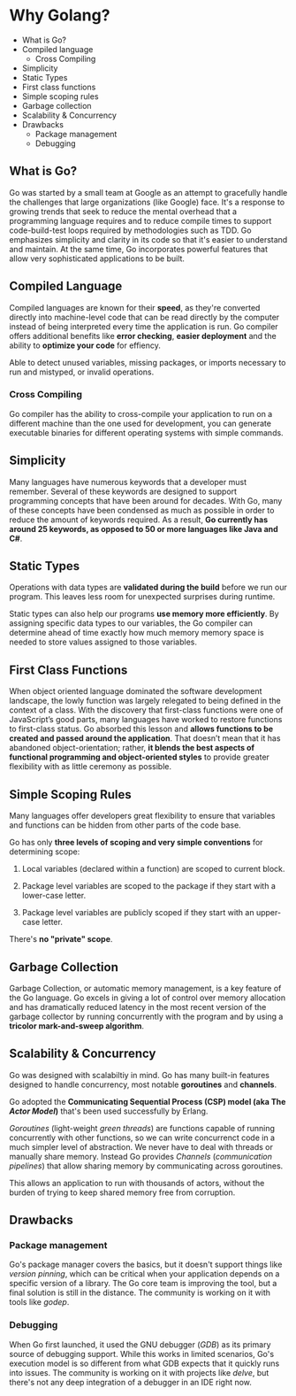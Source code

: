 # Why Golang?

* What is Go?
* Compiled language
    * Cross Compiling
* Simplicity
* Static Types
* First class functions
* Simple scoping rules
* Garbage collection
* Scalability & Concurrency
* Drawbacks
    * Package management
    * Debugging

## What is Go?

Go was started by a small team at Google as an attempt to gracefully handle the challenges that large organizations (like Google) face. It's a response to growing trends that seek to reduce the mental overhead that a programming language requires and to reduce compile times to support code-build-test loops required by methodologies such as TDD. Go emphasizes simplicity and clarity in its code so that it's easier to understand and maintain. At the same time, Go incorporates powerful features that allow very sophisticated applications to be built. 

## Compiled Language

Compiled languages are known for their __speed__, as they're converted directly into machine-level code that can be read directly by the computer instead of being interpreted every time the application is run. Go compiler offers additional benefits like __error checking__, __easier deployment__ and the ability to __optimize your code__ for effiency.

Able to detect unused variables, missing packages, or imports necessary to run and mistyped, or invalid operations.

### Cross Compiling

Go compiler has the ability to cross-compile your application to run on a different machine than the one used for development, you can generate executable binaries for different operating systems with simple commands.

## Simplicity

Many languages have numerous keywords that a developer must remember. Several of these keywords are designed to support programming concepts that have been around for decades. With Go, many of these concepts have been condensed as much as possible in order to reduce the amount of keywords required. As a result, __Go currently has around 25 keywords, as opposed to 50 or more languages like Java and C#__.

## Static Types

Operations with data types are __validated during the build__ before we run our program. This leaves less room for unexpected surprises during runtime.

Static types can also help our programs __use memory more efficiently__. By assigning specific data types to our variables, the Go compiler can determine ahead of time exactly how much memory memory space is needed to store values assigned to those variables.

## First Class Functions

When object oriented language dominated the software development landscape, the lowly function was largely relegated to being defined in the context of a class. With the discovery that first-class functions were one of JavaScript’s good parts, many languages have worked to restore functions to first-class status. Go absorbed this lesson and __allows functions to be created and passed around the application__. That doesn’t mean that it has abandoned object-orientation; rather, __it blends the best aspects of functional programming and object-oriented styles__ to provide greater flexibility with as little ceremony as possible.

## Simple Scoping Rules

Many languages offer developers great flexibility to ensure that variables and functions can be hidden from other parts of the code base.

Go has only __three levels of scoping and very simple conventions__ for determining scope:

1. Local variables (declared within a function) are scoped to current block.

2. Package level variables are scoped to the package if they start with a lower-case letter.

3. Package level variables are publicly scoped if they start with an upper-case letter.

There's __no "private" scope__.

## Garbage Collection

Garbage Collection, or automatic memory management, is a key feature of the Go language. Go excels in giving a lot of control over memory allocation and has dramatically reduced latency in the most recent version of the garbage collector by running concurrently with the program and by using a __tricolor mark-and-sweep algorithm__.

## Scalability & Concurrency

Go was designed with scalabiltiy in mind. Go has many built-in features designed to handle concurrency, most notable __goroutines__ and __channels__.

Go adopted the __Communicating Sequential Process (CSP) model (aka The _Actor Model_)__ that's been used successfully by Erlang.

_Goroutines_ (light-weight _green threads_) are functions capable of running concurrently with other functions, so we can write concurrenct code in a much simpler level of abstraction. We never have to deal with threads or manually share memory. Instead Go provides _Channels_ (_communication pipelines_) that allow sharing memory by communicating across goroutines.

This allows an application to run with thousands of actors, without the burden of trying to keep shared memory free from corruption.

## Drawbacks

### Package management

Go's package manager covers the basics, but it doesn't support things like _version pinning_, which can be critical when your application depends on a specific version of a library. The Go core team is improving the tool, but a final solution is still in the distance. The community is working on it with tools like _godep_.

### Debugging

When Go first launched, it used the GNU debugger (_GDB_) as its primary source of debugging support. While this works in limited scenarios, Go's execution model is so different from what GDB expects that it quickly runs into issues. The community is working on it with projects like _delve_, but there's not any deep integration of a debugger in an IDE right now.
